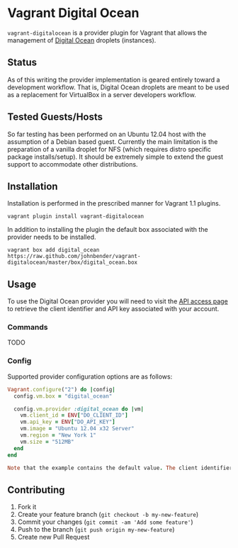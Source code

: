 # Vagrant Digital Ocean

`vagrant-digitalocean` is a provider plugin for Vagrant that allows the management of [Digital Ocean](https://www.digitalocean.com/) droplets (instances).

## Status

As of this writing the provider implementation is geared entirely toward a development workflow. That is, Digital Ocean droplets are meant to be used as a replacement for VirtualBox in a server developers workflow.

## Tested Guests/Hosts

So far testing has been performed on an Ubuntu 12.04 host with the assumption of a Debian based guest. Currently the main limitation is the preparation of a vanilla droplet for NFS (which requires distro specific package installs/setup). It should be extremely simple to extend the guest support to accommodate other distributions.

## Installation

Installation is performed in the prescribed manner for Vagrant 1.1 plugins.

    vagrant plugin install vagrant-digitalocean

In addition to installing the plugin the default box associated with the provider needs to be installed.

    vagrant box add digital_ocean https://raw.github.com/johnbender/vagrant-digitalocean/master/box/digital_ocean.box

## Usage

To use the Digital Ocean provider you will need to visit the [API access page](https://www.digitalocean.com/api_access) to retrieve the client identifier and API key associated with your account.

### Commands

TODO

### Config

Supported provider configuration options are as follows:

```ruby
Vagrant.configure("2") do |config|
  config.vm.box = "digital_ocean"

  config.vm.provider :digital_ocean do |vm|
    vm.client_id = ENV["DO_CLIENT_ID"]
    vm.api_key = ENV["DO_API_KEY"]
    vm.image = "Ubuntu 12.04 x32 Server"
    vm.region = "New York 1"
    vm.size = "512MB"
  end
end

Note that the example contains the default value. The client identifier and API key are pulled from the environment and the other values are the string representations of the droplet configuration options as provided by the [Digital Ocean API](https://www.digitalocean.com/api).
```

## Contributing

1. Fork it
2. Create your feature branch (`git checkout -b my-new-feature`)
3. Commit your changes (`git commit -am 'Add some feature'`)
4. Push to the branch (`git push origin my-new-feature`)
5. Create new Pull Request
